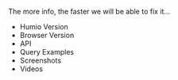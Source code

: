 The more info, the faster we will be able to fix it...

* Humio Version
* Browser Version
* API
* Query Examples
* Screenshots
* Videos

